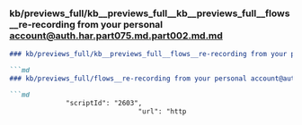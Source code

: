 ### kb/previews_full/kb__previews_full__kb__previews_full__flows__re-recording from your personal account@auth.har.part075.md.part002.md.md

```md
### kb/previews_full/kb__previews_full__flows__re-recording from your personal account@auth.har.part075.md.part002.md

```md
### kb/previews_full/flows__re-recording from your personal account@auth.har.part075.md (part 002)

```md
              "scriptId": "2603",
                                "url": "http
```

```

```

```
